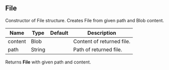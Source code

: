 ## File

Constructor of File structure.
Creates File from given path and Blob content.

| Name    | Type   | Default | Description               |
|---------|--------|---------|---------------------------|
| content | Blob   |         | Content of returned file. |
| path    | String |         | Path of returned file.    |

Returns __File__ with given path and content.

